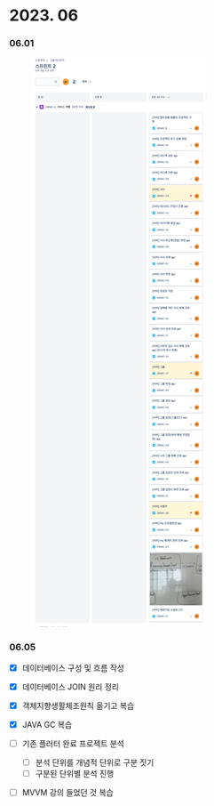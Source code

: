 # 2023. 06

### 06.01

<figure><img src="../../.gitbook/assets/image (24).png" alt=""><figcaption></figcaption></figure>

### 06.05

* [x] 데이터베이스 구성 및 흐름 작성
* [x] 데이터베이스 JOIN 원리 정리
* [x] 객체지향생활체조원칙 옮기고 복습
* [x] JAVA GC 복습
* [ ] 기존 플러터 완료 프로젝트 분석
  * [ ] 분석 단위를 개념적 단위로 구분 짓기
  * [ ] 구분된 단위별 분석 진행
* [ ] MVVM 강의 들었던 것 복습

